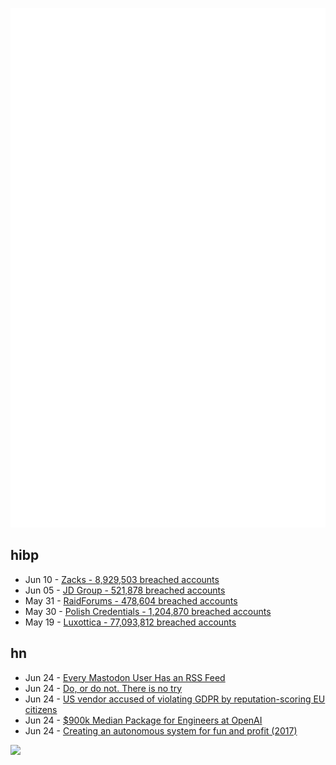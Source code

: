 ![Metrics](https://raw.githubusercontent.com/phixion/phixion/master/metrics.svg)

## hibp

<!--
for https://github.com/phixion/phixion/blob/main/.github/workflows/feeds.yml
-->
<!--START_SECTION:haveibeenpwnd-->
- Jun 10 - [Zacks - 8,929,503 breached accounts](https://haveibeenpwned.com/PwnedWebsites#Zacks)
- Jun 05 - [JD Group - 521,878 breached accounts](https://haveibeenpwned.com/PwnedWebsites#JDGroup)
- May 31 - [RaidForums - 478,604 breached accounts](https://haveibeenpwned.com/PwnedWebsites#RaidForums)
- May 30 - [Polish Credentials - 1,204,870 breached accounts](https://haveibeenpwned.com/PwnedWebsites#PolishCredentials)
- May 19 - [Luxottica - 77,093,812 breached accounts](https://haveibeenpwned.com/PwnedWebsites#Luxottica)
<!--END_SECTION:haveibeenpwnd-->

## hn

<!--
for https://github.com/phixion/phixion/blob/main/.github/workflows/feeds.yml
-->
<!--START_SECTION:hn-->
- Jun 24 - [Every Mastodon User Has an RSS Feed](https://www.rssboard.org/news/211/every-mastodon-user-has-rss-feed)
- Jun 24 - [Do, or do not. There is no try](https://github.com/binpash/try)
- Jun 24 - [US vendor accused of violating GDPR by reputation-scoring EU citizens](https://www.theregister.com/2023/06/23/telesign_gdpr_complaint/)
- Jun 24 - [$900k Median Package for Engineers at OpenAI](https://www.levels.fyi/companies/openai/salaries/software-engineer)
- Jun 24 - [Creating an autonomous system for fun and profit (2017)](https://blog.thelifeofkenneth.com/2017/11/creating-autonomous-system-for-fun-and.html)
<!--END_SECTION:hn-->

<!--
for https://yhype.me
-->
![](https://hit.yhype.me/github/profile?user_id=13013670)
